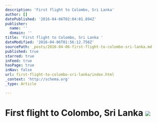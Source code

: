 ```yaml
---
description: 'First flight to Colombo, Sri Lanka'
author: []
datePublished: '2016-04-06T02:04:01.894Z'
publisher:
  name: ''
  domain: ''
title: 'First flight to Colombo, Sri Lanka '
dateModified: '2016-04-06T01:56:12.756Z'
sourcePath: _posts/2016-04-06-first-flight-to-colombo-sri-lanka.md
published: true
starred: true
inFeed: true
hasPage: true
inNav: false
url: first-flight-to-colombo-sri-lanka/index.html
_context: 'http://schema.org'
_type: Article

---
```

# First flight to Colombo, Sri Lanka ![](https://the-grid-user-content.s3-us-west-2.amazonaws.com/93986e2a-0718-4389-aeb1-f5f0cae570ac.png)